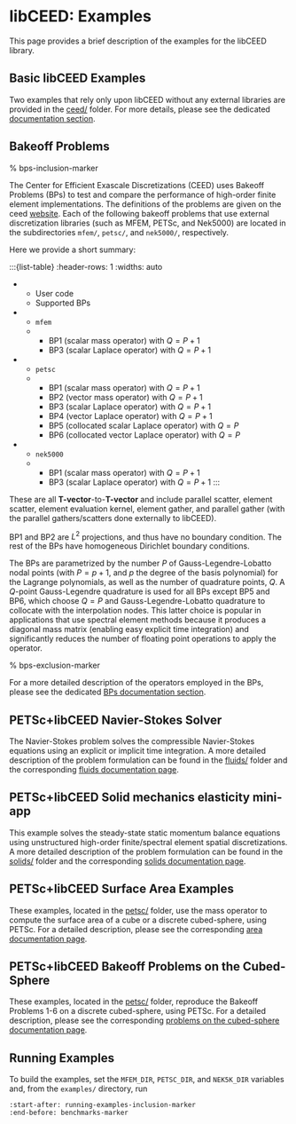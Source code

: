 # libCEED: Examples

This page provides a brief description of the examples for the libCEED
library.

## Basic libCEED Examples

Two examples that rely only upon libCEED without any external libraries are provided in the [ceed/](./ceed) folder. For more details, please see the dedicated [documentation section](https://libceed.org/en/latest/examples/ceed/index.html).

## Bakeoff Problems

% bps-inclusion-marker

The Center for Efficient Exascale Discretizations (CEED) uses Bakeoff Problems (BPs)
to test and compare the performance of high-order finite element implementations. The
definitions of the problems are given on the ceed
[website](https://ceed.exascaleproject.org/bps/). Each of the following bakeoff
problems that use external discretization libraries (such as MFEM, PETSc, and Nek5000)
are located in the subdirectories `mfem/`, `petsc/`, and
`nek5000/`, respectively.

Here we provide a short summary:

:::{list-table}
:header-rows: 1
:widths: auto
* - User code
  - Supported BPs
* - `mfem`
  - * BP1 (scalar mass operator) with $Q=P+1$
    * BP3 (scalar Laplace operator) with $Q=P+1$
* - `petsc`
  - * BP1 (scalar mass operator) with $Q=P+1$
    * BP2 (vector mass operator) with $Q=P+1$
    * BP3 (scalar Laplace operator) with $Q=P+1$
    * BP4 (vector Laplace operator) with $Q=P+1$
    * BP5 (collocated scalar Laplace operator) with $Q=P$
    * BP6 (collocated vector Laplace operator) with $Q=P$
* - `nek5000`
  - * BP1 (scalar mass operator) with $Q=P+1$
    * BP3 (scalar Laplace operator) with $Q=P+1$
:::

These are all **T-vector**-to-**T-vector** and include parallel scatter, element
scatter, element evaluation kernel, element gather, and parallel gather (with the
parallel gathers/scatters done externally to libCEED).

BP1 and BP2 are $L^2$ projections, and thus have no boundary condition.
The rest of the BPs have homogeneous Dirichlet boundary conditions.

The BPs are parametrized by the number $P$ of Gauss-Legendre-Lobatto nodal points
(with $P=p+1$, and $p$ the degree of the basis polynomial) for the Lagrange
polynomials, as well as the number of quadrature points, $Q$.
A $Q$-point Gauss-Legendre quadrature is used for all BPs except BP5 and BP6,
which choose $Q = P$ and Gauss-Legendre-Lobatto quadrature to collocate with the
interpolation nodes. This latter choice is popular in applications that use spectral
element methods because it produces a diagonal mass matrix (enabling easy explicit
time integration) and significantly reduces the number of floating point operations
to apply the operator.

% bps-exclusion-marker

For a more detailed description of the operators employed in the BPs, please see the dedicated [BPs documentation section](https://libceed.org/en/latest/examples/bps.html).

## PETSc+libCEED Navier-Stokes Solver

The Navier-Stokes problem solves the compressible Navier-Stokes
equations using an explicit or implicit time integration. A more detailed
description of the problem formulation can be found in the
[fluids/](./fluids) folder and the corresponding [fluids documentation page](https://libceed.org/en/latest/examples/fluids/index.html).

## PETSc+libCEED Solid mechanics elasticity mini-app

This example solves the steady-state static momentum balance equations using unstructured high-order finite/spectral element spatial discretizations. A more detailed
description of the problem formulation can be found in the
[solids/](./solids) folder and the corresponding [solids documentation page](https://libceed.org/en/latest/examples/solids/index.html).

## PETSc+libCEED Surface Area Examples

These examples, located in the [petsc/](./petsc) folder, use the mass operator to compute the surface area of a
cube or a discrete cubed-sphere, using PETSc. For a detailed description, please see the corresponding [area documentation page](https://libceed.org/en/latest/examples/petsc/index.html#area).

## PETSc+libCEED Bakeoff Problems on the Cubed-Sphere

These examples, located in the [petsc/](./petsc) folder, reproduce the Bakeoff Problems 1-6 on a discrete
cubed-sphere, using PETSc. For a detailed description, please see the corresponding [problems on the cubed-sphere documentation page](https://libceed.org/en/latest/examples/petsc/index.html#bakeoff-problems-on-the-cubed-sphere).

## Running Examples

To build the examples, set the `MFEM_DIR`, `PETSC_DIR`, and
`NEK5K_DIR` variables and, from the `examples/` directory, run

```{include} ../README.md
:start-after: running-examples-inclusion-marker
:end-before: benchmarks-marker
```
